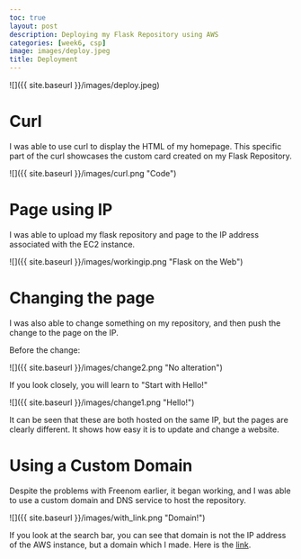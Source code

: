 ```yaml
---
toc: true
layout: post
description: Deploying my Flask Repository using AWS
categories: [week6, csp]
image: images/deploy.jpeg
title: Deployment
---
```


![]({{ site.baseurl }}/images/deploy.jpeg)

# Curl

I was able to use curl to display the HTML of my homepage. This specific part of the curl showcases the custom card created on my Flask Repository.

![]({{ site.baseurl }}/images/curl.png "Code")

# Page using IP

I was able to upload my flask repository and page to the IP address associated with the EC2 instance.

![]({{ site.baseurl }}/images/workingip.png "Flask on the Web")

# Changing the page

I was also able to change something on my repository, and then push the change to the page on the IP.

Before the change:

![]({{ site.baseurl }}/images/change2.png "No alteration")

If you look closely, you will learn to "Start with Hello!"

![]({{ site.baseurl }}/images/change1.png "Hello!")

It can be seen that these are both hosted on the same IP, but the pages are clearly different. It shows how easy it is to update and change a website.

# Using a Custom Domain

Despite the problems with Freenom earlier, it began working, and I was able to use a custom domain and DNS service to host the repository.

![]({{ site.baseurl }}/images/with_link.png "Domain!")

If you look at the search bar, you can see that domain is not the IP address of the AWS instance, but a domain which I made. Here is the [link](http://arnavcspsite.tk/).
